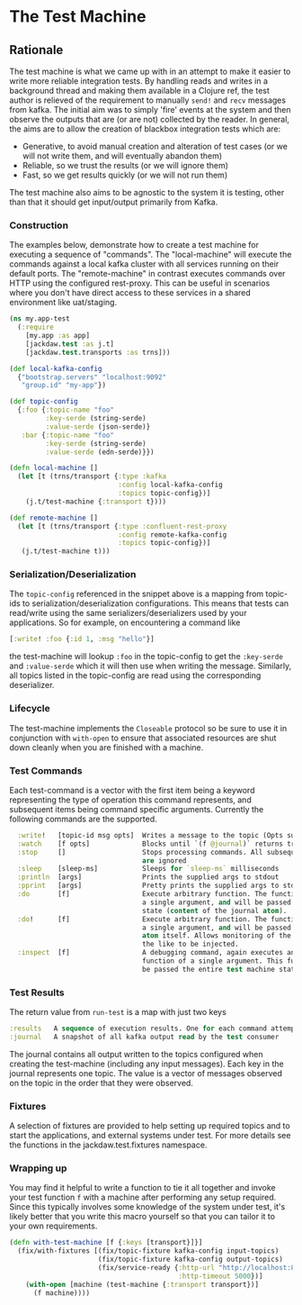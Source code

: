 # The Test Machine

## Rationale

The test machine is what we came up with in an attempt to make it easier to
write more reliable integration tests. By handling reads and writes in a background
thread and making them available in a Clojure ref, the test author is relieved
of the requirement to manually `send!` and `recv` messages from kafka. The initial
aim was to simply 'fire' events at the system and then observe the outputs that
are (or are not) collected by the reader. In general, the aims are to allow the
creation of blackbox integration tests which are:

 * Generative, to avoid manual creation and alteration of test cases (or we will
not write them, and will eventually abandon them)
 * Reliable, so we trust the results (or we will ignore them)
 * Fast, so we get results quickly (or we will not run them)

The test machine also aims to be agnostic to the system it is testing, other
than that it should get input/output primarily from Kafka.

### Construction

The examples below, demonstrate how to create a test machine for executing a
sequence of "commands". The "local-machine" will execute the commands against a
local kafka cluster with all services running on their default ports. The
"remote-machine" in contrast executes commands over HTTP using the configured
rest-proxy. This can be useful in scenarios where you don't have direct access
to these services in a shared environment like uat/staging.

```clojure
(ns my.app-test
  (:require
    [my.app :as app]
    [jackdaw.test :as j.t]
    [jackdaw.test.transports :as trns]))

(def local-kafka-config
  {"bootstrap.servers" "localhost:9092"
   "group.id" "my-app"})

(def topic-config
  {:foo {:topic-name "foo"
         :key-serde (string-serde)
         :value-serde (json-serde)}
   :bar {:topic-name "foo"
         :key-serde (string-serde)
         :value-serde (edn-serde)}})

(defn local-machine []
  (let [t (trns/transport {:type :kafka
                           :config local-kafka-config
                           :topics topic-config})]
    (j.t/test-machine {:transport t})))

(def remote-machine []
  (let [t (trns/transport {:type :confluent-rest-proxy
                           :config remote-kafka-config
                           :topics topic-config})]
   (j.t/test-machine t)))
```

### Serialization/Deserialization

The `topic-config` referenced in the snippet above is a mapping from topic-ids to
serialization/deserialization configurations. This means that tests can read/write
using the same serializers/deserializers used by your applications. So for example, on
encountering a command like

```clojure
[:write! :foo {:id 1, :msg "hello"}]
```

the test-machine will lookup `:foo` in the topic-config to get the `:key-serde`
and `:value-serde` which it will then use when writing the message. Similarly, all topics
listed in the topic-config are read using the corresponding deserializer.

### Lifecycle

The test-machine implements the `Closeable` protocol so be sure to use it in
conjunction with `with-open` to ensure that associated resources are shut down
cleanly when you are finished with a machine.

### Test Commands

Each test-command is a vector with the first item being a keyword representing the
type of operation this command represents, and subsequent items being command
specific arguments. Currently the following commands are the supported.

```clojure
  :write!   [topic-id msg opts]  Writes a message to the topic (Opts supports :key-fn, :partition, :partition-fn, :key, :timeout)
  :watch    [f opts]             Blocks until `(f @journal)` returns truthy
  :stop     []                   Stops processing commands. All subsequent commands
                                 are ignored
  :sleep    [sleep-ms]           Sleeps for `sleep-ms` milliseconds
  :println  [args]               Prints the supplied args to stdout
  :pprint   [args]               Pretty prints the supplied args to stdout
  :do       [f]                  Execute arbitrary function. The function should take
                                 a single argument, and will be passed the journal
                                 state (content of the journal atom).
  :do!      [f]                  Execute arbitrary function. The function should take
                                 a single argument, and will be passed the journal
                                 atom itself. Allows monitoring of the joural or
                                 the like to be injected.
  :inspect  [f]                  A debugging command, again executes an arbitrary
                                 function of a single argument. This function will
                                 be passed the entire test machine state.
```

### Test Results

The return value from `run-test` is a map with just two keys

```clojure
:results   A sequence of execution results. One for each command attempted
:journal   A snapshot of all kafka output read by the test consumer
```

The journal contains all output written to the topics configured when creating
the test-machine (including any input messages). Each key in the journal
represents one topic. The value is a vector of messages observed on the topic
in the order that they were observed.

### Fixtures

A selection of fixtures are provided to help setting up required topics and
to start the applications, and external systems under test. For more details
see the functions in the jackdaw.test.fixtures namespace.

### Wrapping up

You may find it helpful to write a function to tie it all together and invoke
your test function `f` with a machine after performing any setup required. Since
this typically involves some knowledge of the system under test, it's likely
better that you write this macro yourself so that you can tailor it to your own
requirements.

```clojure
(defn with-test-machine [f {:keys [transport}]}]
  (fix/with-fixtures [(fix/topic-fixture kafka-config input-topics)
                      (fix/topic-fixture kafka-config output-topics)
                      (fix/service-ready {:http-url "http://localhost:8082"
                                          :http-timeout 5000})]
    (with-open [machine (test-machine {:transport transport})]
      (f machine))))
```
